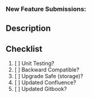 ### New Feature Submissions:

## Description
<!--- Describe your changes in detail -->

## Checklist
1. [ ] Unit Testing?
2. [ ] Backward Compatible?
2. [ ] Upgrade Safe (storage)?
3. [ ] Updated Confluence?
4. [ ] Updated Gitbook?

